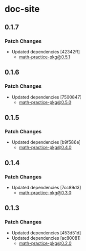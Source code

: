 # doc-site

## 0.1.7

### Patch Changes

- Updated dependencies [42342ff]
  - math-practice-pkg@0.5.1

## 0.1.6

### Patch Changes

- Updated dependencies [7500847]
  - math-practice-pkg@0.5.0

## 0.1.5

### Patch Changes

- Updated dependencies [b9f586e]
  - math-practice-pkg@0.4.0

## 0.1.4

### Patch Changes

- Updated dependencies [7cc89d3]
  - math-practice-pkg@0.3.0

## 0.1.3

### Patch Changes

- Updated dependencies [453d51d]
- Updated dependencies [ac80081]
  - math-practice-pkg@0.2.0
